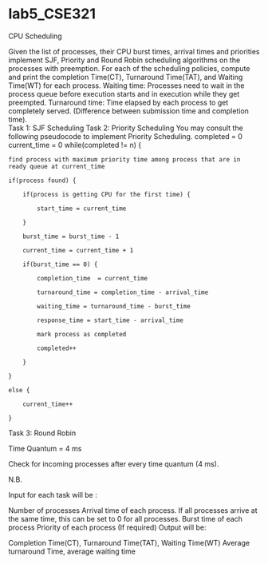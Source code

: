 # lab5_CSE321
CPU Scheduling

Given the list of processes, their CPU burst times, arrival times and priorities implement SJF, Priority and Round Robin scheduling algorithms on the processes with preemption. For each of the scheduling policies, compute and print the completion Time(CT), Turnaround Time(TAT), and Waiting Time(WT) for each process.
Waiting time: Processes need to wait in the process queue before execution starts and in execution while they get preempted.
Turnaround time: Time elapsed by each process to get completely served. (Difference between submission time and completion time).                                                 
Task 1: SJF Scheduling
Task 2: Priority Scheduling
You may consult the following pseudocode to implement Priority Scheduling.
completed = 0
current_time = 0
while(completed != n) {

    find process with maximum priority time among process that are in ready queue at current_time

    if(process found) {

        if(process is getting CPU for the first time) {

            start_time = current_time

        }

        burst_time = burst_time - 1

        current_time = current_time + 1

        if(burst_time == 0) {

            completion_time  = current_time

            turnaround_time = completion_time - arrival_time

            waiting_time = turnaround_time - burst_time

            response_time = start_time - arrival_time

            mark process as completed

            completed++

        }

    }

    else {

        current_time++

    }

Task 3: Round Robin

Time Quantum = 4 ms

Check for incoming processes after every time quantum (4 ms).

N.B.

Input for each task will be :

Number of processes
Arrival time of each process. If all processes arrive at the same time, this can be set to 0 for all processes.
Burst time of each process
Priority of each process (If required)
Output will be:

Completion Time(CT), Turnaround Time(TAT), Waiting Time(WT)
Average turnaround Time, average waiting time
